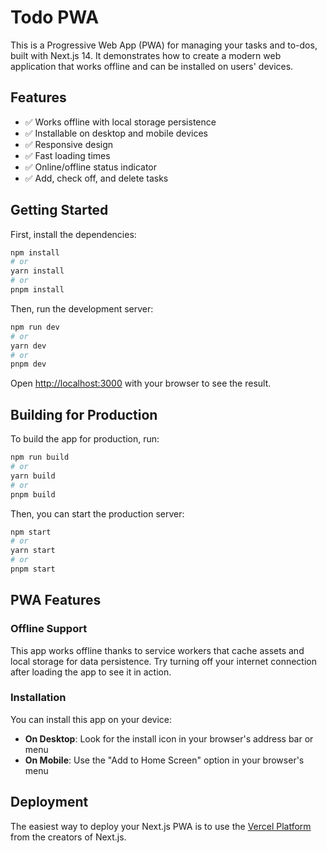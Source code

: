 # Todo PWA

This is a Progressive Web App (PWA) for managing your tasks and to-dos, built with Next.js 14. It demonstrates how to create a modern web application that works offline and can be installed on users' devices.

## Features

- ✅ Works offline with local storage persistence
- ✅ Installable on desktop and mobile devices
- ✅ Responsive design
- ✅ Fast loading times
- ✅ Online/offline status indicator
- ✅ Add, check off, and delete tasks

## Getting Started

First, install the dependencies:

```bash
npm install
# or
yarn install
# or
pnpm install
```

Then, run the development server:

```bash
npm run dev
# or
yarn dev
# or
pnpm dev
```

Open [http://localhost:3000](http://localhost:3000) with your browser to see the result.

## Building for Production

To build the app for production, run:

```bash
npm run build
# or
yarn build
# or
pnpm build
```

Then, you can start the production server:

```bash
npm start
# or
yarn start
# or
pnpm start
```

## PWA Features

### Offline Support

This app works offline thanks to service workers that cache assets and local storage for data persistence. Try turning off your internet connection after loading the app to see it in action.

### Installation

You can install this app on your device:

- **On Desktop**: Look for the install icon in your browser's address bar or menu
- **On Mobile**: Use the "Add to Home Screen" option in your browser's menu

## Deployment

The easiest way to deploy your Next.js PWA is to use the [Vercel Platform](https://vercel.com/new) from the creators of Next.js.
